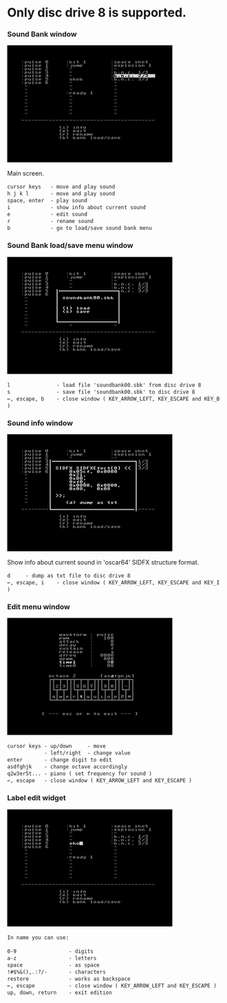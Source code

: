 # Only disc drive 8 is supported.

### Sound Bank window

![Screenshot](screenshots/sound_bank_view.png)

Main screen.
```
cursor keys   - move and play sound
h j k l       - move and play sound
space, enter  - play sound
i             - show info about current sound
e             - edit sound
r             - rename sound
b             - go to load/save sound bank menu
```


### Sound Bank load/save menu window

![Screenshot](screenshots/sound_bank_load_save_view.png)

```
l               - load file 'soundbank00.sbk' from disc drive 8
s               - save file 'soundbank00.sbk' to disc drive 8
←, escape, b    - close window ( KEY_ARROW_LEFT, KEY_ESCAPE and KEY_B )
```

### Sound info window

![Screenshot](screenshots/sound_info_view.png)

Show info about current sound in 'oscar64' SIDFX structure format.
```
d     - dump as txt file to disc drive 8
←, escape, i    - close window ( KEY_ARROW_LEFT, KEY_ESCAPE and KEY_I )
```

### Edit menu window

![Screenshot](screenshots/edit_menu_view.png)

```
cursor keys - up/down     - move
            - left/right  - change value
enter       - change digit to edit
asdfghjk    - change octave accordingly
q2w3er5t... - piano ( set frequency for sound )
←, escape   - close window ( KEY_ARROW_LEFT and KEY_ESCAPE )
```

### Label edit widget

![Screenshot](screenshots/rename_view.png)

```
In name you can use:

0-9                 - digits
a-z                 - letters
space               - as space
!#$%&(),.:?/-       - characters
restore             - works as backspace
←, escape           - close window ( KEY_ARROW_LEFT and KEY_ESCAPE )
up, down, return    - exit edition
```
